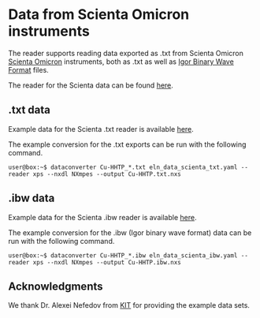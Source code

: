 # Data from Scienta Omicron instruments

The reader supports reading data exported as .txt from Scienta Omicron [Scienta Omicron](https://www.scientaomicron.com/en/) instruments, both as .txt as well as [Igor Binary Wave Format](https://www.wavemetrics.com/) files.

The reader for the Scienta data can be found [here](https://github.com/FAIRmat-NFDI/pynxtools-xps/tree/main/src/pynxtools_xps/scienta).

## .txt data

<!-- How is this data structured --> 

Example data for the Scienta .txt reader is available [here](https://github.com/FAIRmat-NFDI/pynxtools-xps/tree/main/examples/scienta/txt).

The example conversion for the .txt exports can be run with the following command.

```console
user@box:~$ dataconverter Cu-HHTP_*.txt eln_data_scienta_txt.yaml --reader xps --nxdl NXmpes --output Cu-HHTP.txt.nxs
```

## .ibw data

<!-- How is this data structured --> 

Example data for the Scienta .ibw reader is available [here](https://github.com/FAIRmat-NFDI/pynxtools-xps/tree/main/examples/scienta/ibw).

The example conversion for the .ibw (Igor binary wave format) data can be run with the following command.

```console
user@box:~$ dataconverter Cu-HHTP_*.ibw eln_data_scienta_ibw.yaml --reader xps --nxdl NXmpes --output Cu-HHTP.ibw.nxs
```

## Acknowledgments
We thank Dr. Alexei Nefedov from [KIT](https://www.ifg.kit.edu/21_1296.php) for providing the example data sets.
